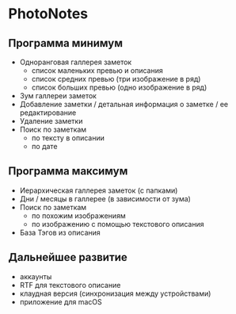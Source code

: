 # PhotoNotes

## Программа минимум

- Одноранговая галлерея заметок
  - список маленьких превью и описания
  - список средних превью (три изображение в ряд)
  - список больших превью (одно изображение в ряд)
- Зум галлереи заметок
- Добавление заметки / детальная информация о заметке / ее редактирование
- Удаление заметки
- Поиск по заметкам
  - по тексту в описании
  - по дате

## Программа максимум

- Иерархическая галлерея заметок (с папками)
- Дни / месяцы в галлерее (в зависимости от зума)
- Поиск по заметкам
    - по похожим изображениям
    - по изображению с помощью текстового описания
 - База Тэгов из описания

## Дальнейшее развитие

- аккаунты
- RTF для текстового описание
- клаудная версия (синхронизация между устройствами)
- приложение для macOS
